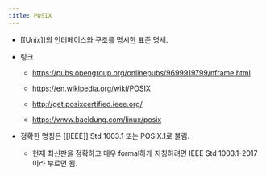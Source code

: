```yaml
---
title: POSIX
---
```


- [[Unix]]의 인터페이스와 구조를 명시한 표준 명세.

- 링크
	 - https://pubs.opengroup.org/onlinepubs/9699919799/nframe.html

	 - https://en.wikipedia.org/wiki/POSIX

	 - http://get.posixcertified.ieee.org/

	 - https://www.baeldung.com/linux/posix

- 정확한 명칭은 [[IEEE]] Std 1003.1 또는 POSIX.1로 불림.
	 - 현재 최신판을 정확하고 매우 formal하게 지칭하려면 IEEE Std 1003.1-2017이라 부르면 됨.
